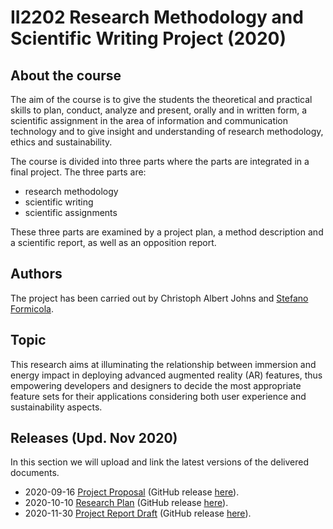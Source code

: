 # II2202 Research Methodology and Scientific Writing Project (2020)
## About the course
The aim of the course is to give the students the theoretical and practical skills to plan, conduct, analyze and present, orally and in written form, a scientific assignment in the area of information and communication technology and to give insight and understanding of research methodology, ethics and sustainability.

The course is divided into three parts where the parts are integrated in a final project. The three parts are:
* research methodology
* scientific writing
* scientific assignments

These three parts are examined by a project plan, a method description and a scientific report, as well as an opposition report.

## Authors
The project has been carried out by Christoph Albert Johns and [Stefano Formicola](https://github.com/ste7en).

## Topic
This research aims at illuminating the relationship between immersion and energy impact in deploying advanced augmented reality (AR) features, thus empowering developers and designers to decide the most appropriate feature sets for their applications considering both user experience and sustainability aspects.

## Releases (Upd. Nov 2020)
In this section we will upload and link the latest versions of the delivered documents.
* 2020-09-16 [Project Proposal](https://github.com/christophajohns/project-proposal/releases/download/paper-master-09-16-r29/StefanoFormicola_ChristophAlbertJohns-Project_Plan-20200916.pdf) (GitHub release [here](https://github.com/christophajohns/project-proposal/releases/tag/paper-master-09-16-r29)).
* 2020-10-10 [Research Plan](https://github.com/christophajohns/project-proposal/releases/download/paper-master-10-10-r34/StefanoFormicola_ChristophAlbertJohns-Project_Plan-20200916.pdf) (GitHub release [here](https://github.com/christophajohns/project-proposal/releases/tag/paper-master-10-10-r34)).
* 2020-11-30 [Project Report Draft](https://github.com/christophajohns/project-proposal/releases/download/paper-master-11-30-r53/StefanoFormicola_ChristophAlbertJohns-Draft_Report-20201130.pdf) (GitHub release [here](https://github.com/christophajohns/project-proposal/releases/tag/paper-master-11-30-r53)).
